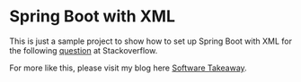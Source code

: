 # Spring Boot with XML
This is just a sample project to show how to set up Spring Boot with XML for the following [question](http://stackoverflow.com/questions/26406982/spring-boot-property-could-not-be-resolved-in-xml-from-application-properties) at Stackoverflow.

For more like this, please visit my blog here [Software Takeaway](http://softwaretakeaway.wordpress.com/).
